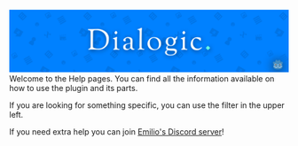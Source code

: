 ![WelcomeImage](./Images/dialogic-hero-1.3.png)
Welcome to the Help pages. You can find all the information available on how to use the plugin and its parts.  

If you are looking for something specific, you can use the filter in the upper left.

If you need extra help you can join [Emilio's Discord server](https://discord.gg/v4zhZNh)!
